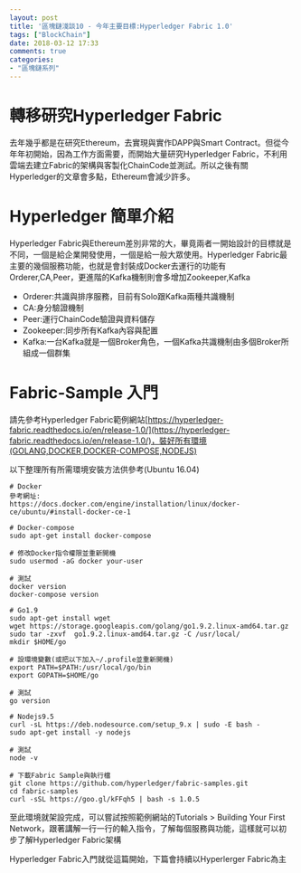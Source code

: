 ```yaml
---
layout: post
title: '區塊鏈淺談10 - 今年主要目標:Hyperledger Fabric 1.0'
tags: ["BlockChain"]
date: 2018-03-12 17:33
comments: true
categories: 
- "區塊鏈系列"
---
```

# 轉移研究Hyperledger Fabric
去年幾乎都是在研究Ethereum，去實現與實作DAPP與Smart Contract。但從今年年初開始，因為工作方面需要，而開始大量研究Hyperledger Fabric，不利用雲端去建立Fabric的架構與客製化ChainCode並測試。所以之後有關Hyperledger的文章會多點，Ethereum會減少許多。

# Hyperledger 簡單介紹
Hyperledger Fabric與Ethereum差別非常的大，畢竟兩者一開始設計的目標就是不同，一個是給企業開發使用，一個是給一般大眾使用。Hyperledger Fabric最主要的幾個服務功能，也就是會封裝成Docker去運行的功能有Orderer,CA,Peer，更進階的Kafka機制則會多增加Zookeeper,Kafka
 * Orderer:共識與排序服務，目前有Solo跟Kafka兩種共識機制
 * CA:身分驗證機制
 * Peer:運行ChainCode驗證與資料儲存
 * Zookeeper:同步所有Kafka內容與配置
 * Kafka:一台Kafka就是一個Broker角色，一個Kafka共識機制由多個Broker所組成一個群集

# Fabric-Sample 入門
請先參考Hyperledger Fabric範例網站[https://hyperledger-fabric.readthedocs.io/en/release-1.0/](https://hyperledger-fabric.readthedocs.io/en/release-1.0/)，裝好所有環境(GOLANG,DOCKER,DOCKER-COMPOSE,NODEJS)
<!--more-->
以下整理所有所需環境安裝方法供參考(Ubuntu 16.04)
```
# Docker
參考網址:
https://docs.docker.com/engine/installation/linux/docker-ce/ubuntu/#install-docker-ce-1

# Docker-compose
sudo apt-get install docker-compose

# 修改Docker指令權限並重新開機
sudo usermod -aG docker your-user

# 測試
docker version 
docker-compose version
```
```
# Go1.9
sudo apt-get install wget
wget https://storage.googleapis.com/golang/go1.9.2.linux-amd64.tar.gz
sudo tar -zxvf  go1.9.2.linux-amd64.tar.gz -C /usr/local/
mkdir $HOME/go

# 設環境變數(或把以下加入~/.profile並重新開機)
export PATH=$PATH:/usr/local/go/bin
export GOPATH=$HOME/go

# 測試
go version
```
```
# Nodejs9.5
curl -sL https://deb.nodesource.com/setup_9.x | sudo -E bash -
sudo apt-get install -y nodejs

# 測試
node -v
```
```
# 下載Fabric Sample與執行檔
git clone https://github.com/hyperledger/fabric-samples.git
cd fabric-samples
curl -sSL https://goo.gl/kFFqh5 | bash -s 1.0.5
```
至此環境就架設完成，可以嘗試按照範例網站的Tutorials > Building Your First Network，跟著講解一行一行的輸入指令，了解每個服務與功能，這樣就可以初步了解Hyperledger Fabric架構

Hyperledger Fabric入門就從這篇開始，下篇會持續以Hyperlerger Fabric為主